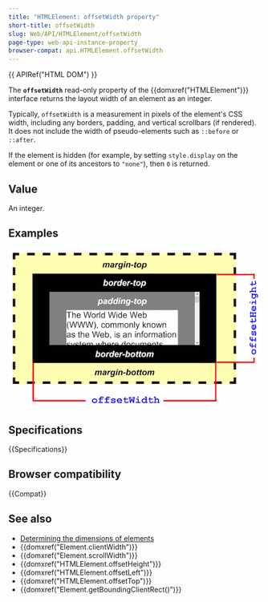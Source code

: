 ```yaml
---
title: "HTMLElement: offsetWidth property"
short-title: offsetWidth
slug: Web/API/HTMLElement/offsetWidth
page-type: web-api-instance-property
browser-compat: api.HTMLElement.offsetWidth
---
```


{{ APIRef("HTML DOM") }}

The **`offsetWidth`** read-only property of the {{domxref("HTMLElement")}} interface returns the layout width of an element as an integer.

Typically, `offsetWidth` is a measurement in pixels of the element's CSS width, including any borders, padding, and vertical scrollbars (if rendered). It does not include the width of pseudo-elements such as `::before` or `::after`.

If the element is hidden (for example, by setting `style.display` on the element or one of its ancestors to `"none"`), then `0` is returned.

## Value

An integer.

## Examples

![An example element with large padding, border and margin. `offsetWidth` is the layout width of the element including its padding and border, and excluding its margin.](dimensions-offset.png)

## Specifications

{{Specifications}}

## Browser compatibility

{{Compat}}

## See also

- [Determining the dimensions of elements](/en-US/docs/Web/API/CSS_Object_Model/Determining_the_dimensions_of_elements)
- {{domxref("Element.clientWidth")}}
- {{domxref("Element.scrollWidth")}}
- {{domxref("HTMLElement.offsetHeight")}}
- {{domxref("HTMLElement.offsetLeft")}}
- {{domxref("HTMLElement.offsetTop")}}
- {{domxref("Element.getBoundingClientRect()")}}
